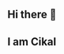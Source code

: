 ## Hi there 👋
## I am Cikal

<!--
**cikalnikita/cikalnikita** is a ✨ _special_ ✨ repository because its `README.md` (this file) appears on your GitHub profile.

# My Profile

Hello! 👋 I'm [Your Name], a Data Analyst with a passion for deriving valuable insights from data. Welcome to my GitHub profile!

## About Me

I'm a professional in the field of data analysis with experience in utilizing various techniques and tools to unearth insights from data. I believe that data is a valuable asset that can aid in making better decisions.

## Skills

- Data Analysis
- Data Processing
- Data Visualization
- Statistics
- Machine Learning

## Recent Projects

Here are some recent projects I've worked on:

1. [Project Name 1](link): Brief description of the project and what was accomplished.
2. [Project Name 2](link): Brief description of the project and what was accomplished.
3. [Project Name 3](link): Brief description of the project and what was accomplished.

## Get in Touch

I'm always open to discussing data analysis, collaborative projects, or anything related to the data world. If you have any questions or want to collaborate, feel free to reach out to me via:

- Email: [email@example.com](mailto:email@example.com)
- LinkedIn: [LinkedIn Profile](link)

Thanks for visiting my GitHub profile! 😊

